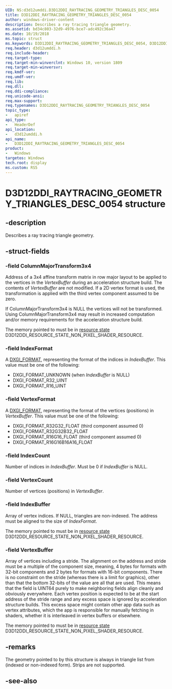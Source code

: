 ```yaml
---
UID: NS:d3d12umddi.D3D12DDI_RAYTRACING_GEOMETRY_TRIANGLES_DESC_0054
title: D3D12DDI_RAYTRACING_GEOMETRY_TRIANGLES_DESC_0054
author: windows-driver-content
description: Describes a ray tracing triangle geometry.
ms.assetid: bd34c803-32d9-4976-bce7-adc492c36a47
ms.date: 10/19/2018
ms.topic: struct
ms.keywords: D3D12DDI_RAYTRACING_GEOMETRY_TRIANGLES_DESC_0054, D3D12DDI_RAYTRACING_GEOMETRY_TRIANGLES_DESC_0054, 
req.header: d3d12umddi.h
req.include-header:
req.target-type:
req.target-min-winverclnt: Windows 10, version 1809
req.target-min-winversvr:
req.kmdf-ver:
req.umdf-ver:
req.lib:
req.dll:
req.ddi-compliance:
req.unicode-ansi:
req.max-support:
req.typenames: D3D12DDI_RAYTRACING_GEOMETRY_TRIANGLES_DESC_0054
topic_type: 
-	apiref
api_type: 
-	HeaderDef
api_location: 
-	d3d12umddi.h
api_name: 
-	D3D12DDI_RAYTRACING_GEOMETRY_TRIANGLES_DESC_0054
product:
-	Windows
targetos: Windows
tech.root: display
ms.custom: RS5
---
```


# D3D12DDI_RAYTRACING_GEOMETRY_TRIANGLES_DESC_0054 structure

## -description

Describes a ray tracing triangle geometry.

## -struct-fields

### -field ColumnMajorTransform3x4

Address of a 3x4 affine transform matrix in row major layout to be applied to the vertices in the *VertexBuffer* during an acceleration structure build. The contents of *VertexBuffer* are not modified. If a 2D vertex format is used, the transformation is applied with the third vertex component assumed to be zero. 

If ColumnMajorTransform3x4 is NULL the vertices will not be transformed. Using ColumnMajorTransform3x4 may result in increased computation and/or memory requirements for the acceleration structure build.

The memory pointed to must be in [resource state](ne-d3d12umddi-d3d12ddi_resource_states.md) D3D12DDI_RESOURCE_STATE_NON_PIXEL_SHADER_RESOURCE.

### -field IndexFormat

A [DXGI_FORMAT](https://docs.microsoft.com/windows/desktop/api/dxgiformat/ne-dxgiformat-dxgi_format), representing the format of the indices in *IndexBuffer*. This value must be one of the following:

* DXGI_FORMAT_UNKNOWN (when *IndexBuffer* is NULL)
* DXGI_FORMAT_R32_UINT
* DXGI_FORMAT_R16_UINT

### -field VertexFormat

A [DXGI_FORMAT](https://docs.microsoft.com/windows/desktop/api/dxgiformat/ne-dxgiformat-dxgi_format), representing the format of the vertices (positions) in *VertexBuffer*. This value must be one of the following:

* DXGI_FORMAT_R32G32_FLOAT (third component assumed 0)
* DXGI_FORMAT_R32G32B32_FLOAT
* DXGI_FORMAT_R16G16_FLOAT (third component assumed 0)
* DXGI_FORMAT_R16G16B16A16_FLOAT 

### -field IndexCount

Number of indices in *IndexBuffer*. Must be 0 if *IndexBuffer* is NULL.

### -field VertexCount

Number of vertices (positions) in *VertexBuffer*.

### -field IndexBuffer

Array of vertex indices. If NULL, triangles are non-indexed. The address must be aligned to the size of *IndexFormat*.

The memory pointed to must be in [resource state](ne-d3d12umddi-d3d12ddi_resource_states.md) D3D12DDI_RESOURCE_STATE_NON_PIXEL_SHADER_RESOURCE. 

### -field VertexBuffer

Array of vertices including a stride. The alignment on the address and stride must be a multiple of the component size, meaning, 4 bytes for formats with 32-bit components and 2 bytes for formats with 16-bit components. There is no constraint on the stride (whereas there is a limit for graphics), other than that the bottom 32-bits of the value are all that are used. This means that the field is UINT64 purely to make neighboring fields align cleanly and obviously everywhere. Each vertex position is expected to be at the start address of the stride range and any excess space is ignored by acceleration structure builds. This excess space might contain other app data such as vertex attributes, which the app is responsible for manually fetching in shaders, whether it is interleaved in vertex buffers or elsewhere.

The memory pointed to must be in [resource state](ne-d3d12umddi-d3d12ddi_resource_states.md) D3D12DDI_RESOURCE_STATE_NON_PIXEL_SHADER_RESOURCE.

## -remarks

The geometry pointed to by this structure is always in triangle list from (indexed or non-indexed form). Strips are not supported.

## -see-also
